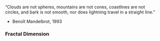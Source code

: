 “Clouds are not spheres, 
mountains are not cones, 
coastlines are not circles, 
and bark is not smooth, 
nor does lightning travel in a straight line.”

- Benoît Mandelbrot, 1993

### Fractal Dimension